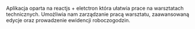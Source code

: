 Aplikacja oparta na reactjs + eletctron która ułatwia prace na warsztatach technicznych. Umożliwia nam zarządzanie pracą warsztatu, zaawansowaną edycje oraz prowadzenie ewidencji roboczogodzin.







